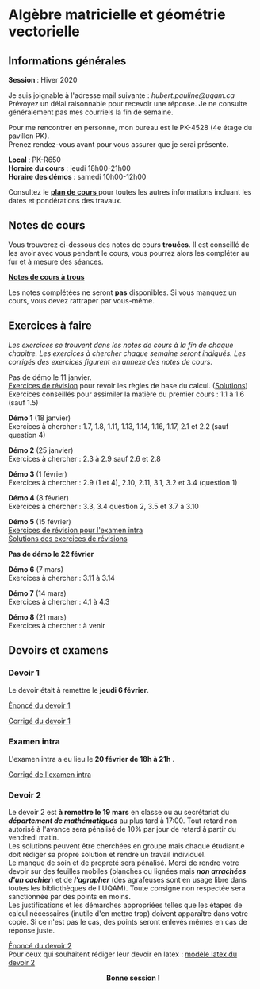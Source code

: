# Algèbre matricielle et géométrie vectorielle

## Informations générales

<b> Session </b> : Hiver 2020  <br>

Je suis joignable à l'adresse mail suivante : <i> hubert.pauline<span></span><span>@</span><span></span>uqam<span>.</span><span>ca</span><span class="border"> </span> </i> <br/>
Prévoyez un délai raisonnable pour recevoir une réponse. Je ne consulte généralement pas mes courriels la fin de semaine.

Pour me rencontrer en personne, mon bureau est le PK-4528 (4e étage du pavillon PK). <br>
Prenez rendez-vous avant pour vous assurer que je serai présente. 


<b> Local </b> : PK-R650 <br>
<b> Horaire du cours </b> : jeudi 18h00-21h00 <br>
<b> Horaire des démos </b> : samedi 10h00-12h00

Consultez le [<b> plan de cours</b> ](mat0600/plan_de_cours.pdf) pour toutes les autres informations incluant les dates et pondérations des travaux. 

## Notes de cours

Vous trouverez ci-dessous des notes de cours **trouées**. Il est conseillé de les avoir avec vous pendant le cours, vous pourrez alors les compléter au fur et à mesure des séances.

[<b> Notes de cours à trous</b> ](mat0600/notesMAT0600.pdf)

Les notes complétées ne seront **pas** disponibles. Si vous manquez un cours, vous devez rattraper par vous-même. 


## Exercices à faire

<i>Les exercices se trouvent dans les notes de cours à la fin de chaque chapitre. Les exercices à chercher chaque semaine seront indiqués. Les corrigés des exercices figurent en annexe des notes de cours. </i>

Pas de démo le 11 janvier. <br>
[Exercices de révision](mat0600/exercices_revision.pdf) pour revoir les règles de base du calcul. 
([Solutions](mat0600/solutions_exercices_revision.pdf)) <br>
Exercices conseillés pour assimiler la matière du premier cours : 1.1 à 1.6 (sauf 1.5) <br>

<b>Démo 1</b> (18 janvier) <br>
Exercices à chercher : 1.7, 1.8, 1.11, 1.13, 1.14, 1.16, 1.17, 2.1 et 2.2 (sauf question 4)

<b>Démo 2</b> (25 janvier) <br>
Exercices à chercher : 2.3 à 2.9 sauf 2.6 et 2.8

<b>Démo 3</b> (1 février) <br>
Exercices à chercher : 2.9 (1 et 4), 2.10, 2.11, 3.1, 3.2 et 3.4 (question 1)

<b>Démo 4</b> (8 février) <br>
Exercices à chercher : 3.3, 3.4 question 2, 3.5 et 3.7 à 3.10

<b>Démo 5</b> (15 février) <br>
[Exercices de révision pour l'examen intra](mat0600/revision_intra.pdf)  <br>
[Solutions des exercices de révisions](mat0600/solutions_revision_intra.pdf)

<b> Pas de démo le 22 février </b>

<b>Démo 6</b> (7 mars) <br>
Exercices à chercher : 3.11 à 3.14

<b>Démo 7</b> (14 mars) <br>
Exercices à chercher : 4.1 à 4.3

<b>Démo 8</b> (21 mars) <br>
Exercices à chercher : à venir

<!--
Démo 1 (18 janvier) : 1.7, 1.8, 1.11, 1.13, 1.14, 1.16, 1.17, 2.1 et 2.2 (sauf question 4.)
Démo 2 (25 janvier) : 2.2 (question 4), 2.3 à 2.8
Démo 3 (1 février) : 2.10 et 2.11, 3.1, 3.2 et 3.4 question 1
Démo 4 (8 février) : 3.3, 3.4 question 2, 3.5 et 3.7 à 3.10
15 février : révisions
22 février : annulée? (post intra)
29 février : relâche
Démo 5 (7 mars) : 3.11 à 3.14
Démo 6 (14 mars) : 4.1 à 4.3
Démo 7 (21 mars) : 4.4 à 4.6
Démo 8 (28 mars) : 4.7, 4.9 et 5. ... 
Démo 9 (4 avril) : 
11 avril : Pâques
Démo 10 (18 avril) 
-->

## Devoirs et examens

### Devoir 1

Le devoir était à remettre le <b>jeudi 6 février</b>. <br>
<!-- en classe ou au secrétariat du département de mathématiques au plus tard à 17:00. Tout retard non autorisé à l'avance sera pénalisé de 10% par jour de retard à partir du vendredi matin. <br>
Les solutions peuvent être cherchées en groupe mais chaque étudiant.e doit rédiger sa propre solution et rendre un travail individuel. <br>
Le manque de soin et de propreté sera pénalisé. Merci de rendre votre devoir sur des feuilles mobiles (blanches ou lignées mais non arrachées d'un cachier) et de l'agrapher (des agrafeuses sont en usage libre dans toutes les bibliothèques de l'UQAM). <br>
Les justifications et les démarches appropriées telles que les étapes de calcul nécessaires (inutile d'en mettre trop) doivent apparaître dans votre copie. Si ce n'est pas le cas, des points seront enlevés mêmes en cas de réponse juste. -->
[Énoncé du devoir 1](mat0600/devoir1.pdf) <br>
<!-- [Modèle latex du devoir 1](mat0600/template_devoir1.zip) (Le dossier compressé contient le fichier latex à compléter avec vos solutions ainsi que les images nécessaires à la compilation.) -->
[Corrigé du devoir 1](mat0600/corrige_devoir1.pdf)

### Examen intra

L'examen intra a eu lieu le <b> 20 février de 18h à 21h </b>. <!-- Il dure 3h. <br>
Aucun document n'est pas autorisé. Vous avez droit à une calculatrice scientifique (pas de calculatrice graphique programmable). Je vous conseille d'apporter également une règle pour tracer les vecteurs. Les cellulaires sont interdits assurez-vous donc d'avoir votre calculatrice et une montre si besoin. <br>
Vous devez vous présenter à votre salle d'examen 10 min avant le début de l'examen afin que l'on puisse commencer à l'heure. Veillez à avoir avec vous votre carte étudiante ou une pièce d'identité avec photo. --> 

<!-- <b> Salles pour l'examen : </b> <br>
Ceux dont le nom de famille commencent par une lettre comprise entre A et H : PK-R650 <br>
Ceux dont le nom de famille commencent par une lettre comprise entre J et W : SH-3220 -->

[Corrigé de l'examen intra](mat0600/corrige_intra.pdf)

### Devoir 2

Le devoir 2 est <b>à remettre le 19 mars</b> en classe ou au secrétariat du <b><i>département de mathématiques</i></b> au plus tard à 17:00. Tout retard non autorisé à l'avance sera pénalisé de 10% par jour de retard à partir du vendredi matin. <br>
Les solutions peuvent être cherchées en groupe mais chaque étudiant.e doit rédiger sa propre solution et rendre un travail individuel. <br>
Le manque de soin et de propreté sera pénalisé. Merci de rendre votre devoir sur des feuilles mobiles (blanches ou lignées mais <b><i>non arrachées d'un cachier</i></b>) et de <b><i>l'agrapher</i></b> (des agrafeuses sont en usage libre dans toutes les bibliothèques de l'UQAM). Toute consigne non respectée sera sanctionnée par des points en moins. <br>
Les justifications et les démarches appropriées telles que les étapes de calcul nécessaires (inutile d'en mettre trop) doivent apparaître dans votre copie. Si ce n'est pas le cas, des points seront enlevés mêmes en cas de réponse juste. 

[Énoncé du devoir 2](mat0600/devoir2.pdf) <br>
Pour ceux qui souhaitent rédiger leur devoir en latex : [modèle latex du devoir 2](mat0600/template_devoir2.tex) 
<!-- [Corrigé du devoir 2](mat0600/corrige_devoir2.pdf) -->

 <div align="center">
  <b> Bonne session ! </b>
</div> 

